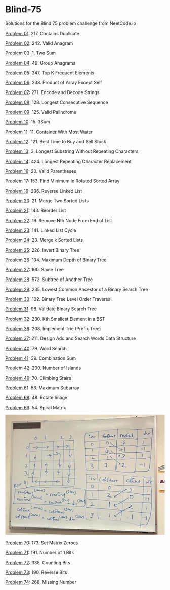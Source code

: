 # Blind-75
Solutions for the Blind 75 problem challenge from NeetCode.io

[Problem 01](P01.py): 217. Contains Duplicate

[Problem 02](P02.py): 242. Valid Anagram

[Problem 03](P03.py): 1. Two Sum

[Problem 04](P04.py): 49. Group Anagrams

[Problem 05](P05.py): 347. Top K Frequent Elements

[Problem 06](P06.py): 238. Product of Array Except Self

[Problem 07](P07.py): 271. Encode and Decode Strings

[Problem 08](P08.py): 128. Longest Consecutive Sequence

[Problem 09](P09.py): 125. Valid Palindrome

[Problem 10](P10.py): 15. 3Sum

[Problem 11](P11.py): 11. Container With Most Water

[Problem 12](P12.py): 121. Best Time to Buy and Sell Stock

[Problem 13](P13.py): 3. Longest Substring Without Repeating Characters

[Problem 14](P14.py): 424. Longest Repeating Character Replacement

[Problem 16](P16.py): 20. Valid Parentheses

[Problem 17](P17.py): 153. Find Minimum in Rotated Sorted Array

[Problem 19](P19.py): 206. Reverse Linked List

[Problem 20](P20.py): 21. Merge Two Sorted Lists

[Problem 21](P21.py): 143. Reorder List

[Problem 22](P22.py): 19. Remove Nth Node From End of List

[Problem 23](P23.py): 141. Linked List Cycle

[Problem 24](P24.py): 23. Merge k Sorted Lists

[Problem 25](P25.py): 226. Invert Binary Tree

[Problem 26](P26.py): 104. Maximum Depth of Binary Tree

[Problem 27](P27.py): 100. Same Tree

[Problem 28](P28.py): 572. Subtree of Another Tree

[Problem 29](P29.py): 235. Lowest Common Ancestor of a Binary Search Tree

[Problem 30](P30.py): 102. Binary Tree Level Order Traversal

[Problem 31](P31.py): 98. Validate Binary Search Tree

[Problem 32](P32.py): 230. Kth Smallest Element in a BST

[Problem 36](P36.py): 208. Implement Trie (Prefix Tree)

[Problem 37](P37.py): 211. Design Add and Search Words Data Structure

[Problem 40](P40.py): 79. Word Search

[Problem 41](P41.py): 39. Combination Sum

[Problem 42](P42.py): 200. Number of Islands

[Problem 49](P49.py): 70. Climbing Stairs

[Problem 61](P61.py): 53. Maximum Subarray

[Problem 68](P68.py): 48. Rotate Image

[Problem 69](P69.py): 54. Spiral Matrix

![Alt text](P69_matrix_spiral_traversal.jpeg?raw=true "Spiral Matrix Traversal")

[Problem 70](P70.py): 173. Set Matrix Zeroes

[Problem 71](P71.py): 191. Number of 1 Bits

[Problem 72](P72.py): 338. Counting Bits

[Problem 73](P73.py): 190. Reverse Bits

[Problem 74](P74.py): 268. Missing Number